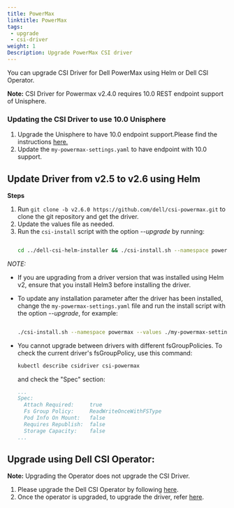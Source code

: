 ```yaml
---
title: PowerMax
linktitle: PowerMax
tags:
 - upgrade
 - csi-driver
weight: 1
Description: Upgrade PowerMax CSI driver
---
```


You can upgrade CSI Driver for Dell PowerMax using Helm or Dell CSI Operator.

**Note:** CSI Driver for Powermax v2.4.0 requires 10.0 REST endpoint support of Unisphere.
### Updating the CSI Driver to use 10.0 Unisphere

1. Upgrade the Unisphere to have 10.0 endpoint support.Please find the instructions [here.](https://dl.dell.com/content/manual34878027-dell-unisphere-for-powermax-10-0-0-installation-guide.pdf?language=en-us&ps=true)
2. Update the `my-powermax-settings.yaml` to have endpoint with 10.0 support.

## Update Driver from v2.5 to v2.6 using Helm

**Steps**
1. Run `git clone -b v2.6.0 https://github.com/dell/csi-powermax.git` to clone the git repository and get the driver.
2. Update the values file as needed.
3. Run the `csi-install` script with the option _\-\-upgrade_ by running: 
   ```bash

   cd ../dell-csi-helm-installer && ./csi-install.sh --namespace powermax --values ./my-powermax-settings.yaml --upgrade
   ```

*NOTE:*
- If you are upgrading from a driver version that was installed using Helm v2, ensure that you install Helm3 before installing the driver.
- To update any installation parameter after the driver has been installed, change the `my-powermax-settings.yaml` file and run the install script with the option _\-\-upgrade_, for example: 
   ```bash

   ./csi-install.sh --namespace powermax --values ./my-powermax-settings.yaml –upgrade
   ```
- You cannot upgrade between drivers with different fsGroupPolicies. To check the current driver's fsGroupPolicy, use this command:
   ```bash
   kubectl describe csidriver csi-powermax
   ``` 
   and check the "Spec" section:

    ```yaml
    ...
    Spec:
      Attach Required:     true
      Fs Group Policy:     ReadWriteOnceWithFSType
      Pod Info On Mount:   false
      Requires Republish:  false
      Storage Capacity:    false
    ...

    ```

## Upgrade using Dell CSI Operator:
**Note:** Upgrading the Operator does not upgrade the CSI Driver.

1. Please upgrade the Dell CSI Operator by following [here](./../operator).
2. Once the operator is upgraded, to upgrade the driver, refer [here](./../../../installation/operator/#update-csi-drivers).

